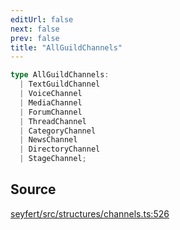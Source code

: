 ```yaml
---
editUrl: false
next: false
prev: false
title: "AllGuildChannels"
---
```


```ts
type AllGuildChannels: 
  | TextGuildChannel
  | VoiceChannel
  | MediaChannel
  | ForumChannel
  | ThreadChannel
  | CategoryChannel
  | NewsChannel
  | DirectoryChannel
  | StageChannel;
```

## Source

[seyfert/src/structures/channels.ts:526](https://github.com/potoland/potocuit/blob/fe122a1/src/structures/channels.ts#L526)
